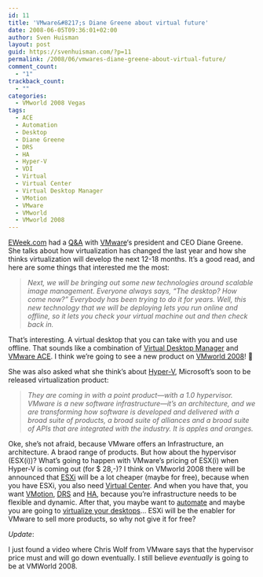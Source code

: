 ```yaml
---
id: 11
title: 'VMware&#8217;s Diane Greene about virtual future'
date: 2008-06-05T09:36:01+02:00
author: Sven Huisman
layout: post
guid: https://svenhuisman.com/?p=11
permalink: /2008/06/vmwares-diane-greene-about-virtual-future/
comment_count:
  - "1"
trackback_count:
  - ""
categories:
  - VMworld 2008 Vegas
tags:
  - ACE
  - Automation
  - Desktop
  - Diane Greene
  - DRS
  - HA
  - Hyper-V
  - VDI
  - Virtual
  - Virtual Center
  - Virtual Desktop Manager
  - VMotion
  - VMware
  - VMworld
  - VMworld 2008
---
```

<a title="EWeek" href="https://www.eweek.com/" target="_blank">EWeek.com</a> had a <a title="VMware faces virtual reality" href="https://www.eweek.com/c/a/Infrastructure/VMware-Faces-Virtual-Reality/" target="_blank">Q&A</a> with <a title="VMware.com" href="https://www.vmware.com" target="_blank">VMware</a>&#8216;s president and CEO Diane Greene. She talks about how virtualization has changed the last year and how she thinks virtualization will develop the next 12-18 months. It&#8217;s a good read, and here are some things that interested me the most:<!--more-->

> _Next, we will be bringing out some new technologies around scalable image management. Everyone always says, &#8220;The desktop? How come now?&#8221; Everybody has been trying to do it for years. Well, this new technology that we will be deploying lets you run online and offline, so it lets you check your virtual machine out and then check back in._

That&#8217;s interesting. A virtual desktop that you can take with you and use offline. That sounds like a combination of <a title="VMware VDI" href="https://www.vmware.com/products/vdi/" target="_blank">Virtual Desktop Manager</a> and <a title="VMware ACE" href="https://www.vmware.com/products/ace/" target="_blank">VMware ACE</a>. I think we&#8217;re going to see a new product on <a title="VMworld 2008" href="https://www.vmworld.com/conferences/2008/" target="_blank">VMworld 2008</a>! 🙂

She was also asked what she think&#8217;s about <a title="Hyper-V" href="https://www.microsoft.com/windowsserver2008/en/us/virtualization-consolidation.aspx" target="_blank">Hyper-V</a>, Microsoft&#8217;s soon to be released virtualization product:

> _They are coming in with a point product—with a 1.0 hypervisor. VMware is a new software infrastructure—it&#8217;s an architecture, and we are transforming how software is developed and delivered with a broad suite of products, a broad suite of alliances and a broad suite of APIs that are integrated with the industry. It is apples and oranges._

Oke, she&#8217;s not afraid, because VMware offers an Infrastructure, an architecture. A braod range of products. But how about the hypervisor (ESX(i))? What&#8217;s going to happen with VMware&#8217;s pricing of ESX(i) when Hyper-V is coming out (for $ 28,-)? I think on VMworld 2008 there will be announced that <a title="ESXi" href="https://www.vmware.com/products/esxi/" target="_blank">ESXi</a> will be a lot cheaper (maybe for free), because when you have ESXi, you also need <a title="Virtual Center" href="https://www.vmware.com/products/vi/vc/" target="_blank">Virtual Center</a>. And when you have that, you want <a title="VMotion" href="https://www.vmware.com/products/vi/vc/vmotion.html" target="_blank">VMotion</a>, <a title="DRS" href="https://www.vmware.com/products/vi/vc/drs.html" target="_blank">DRS</a> and <a title="HA" href="https://www.vmware.com/products/vi/vc/ha.html" target="_blank">HA</a>, because you&#8217;re infrastructure needs to be flexible and dynamic. After that, you maybe want to <a title="VMware automation" href="https://www.vmware.com/products/management_automation.html" target="_blank">automate</a> and maybe you are going to <a title="VDI" href="https://www.vmware.com/products/vdi/" target="_blank">virtualize your desktops</a>&#8230; ESXi will be the enabler for VMware to sell more products, so why not give it for free?

_Update_:

I just found a video where Chris Wolf from VMware says that the hypervisor price must and will go down eventually. I still believe _eventually_ is going to be at VMWorld 2008.